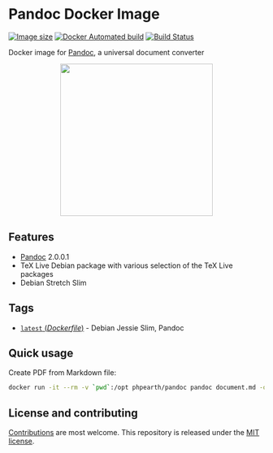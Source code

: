# Pandoc Docker Image

[![Image size](https://images.microbadger.com/badges/image/phpearth/pandoc.svg)](https://microbadger.com/images/phpearth/pandoc "Image size") [![Docker Automated build](https://img.shields.io/docker/automated/phpearth/pandoc.svg)](https://hub.docker.com/r/phpearth/pandoc/) [![Build Status](https://travis-ci.org/php-earth/docker-pandoc.svg?branch=master)](https://travis-ci.org/php-earth/docker-pandoc)

Docker image for [Pandoc](http://pandoc.org/), a universal document converter

<div align="center">
  <img src="https://cdn.rawgit.com/php-earth/logo/master/svg/indigo.svg" width="300">
</div>

## Features

* [Pandoc](http://pandoc.org/) 2.0.0.1
* TeX Live Debian package with various selection of the TeX Live packages
* Debian Stretch Slim

## Tags

* [`latest` (*Dockerfile*)](https://github.com/php-earth/docker-pandoc/tree/master/Dockerfile) - Debian Jessie Slim, Pandoc

## Quick usage

Create PDF from Markdown file:

```bash
docker run -it --rm -v `pwd`:/opt phpearth/pandoc pandoc document.md -o document.pdf
```

## License and contributing

[Contributions](https://github.com/php-earth/docker-pandoc/blob/master/CONTRIBUTING.md) are most welcome. This repository is released under the [MIT license](https://github.com/php-earth/docker-pandoc/blob/master/LICENSE).
